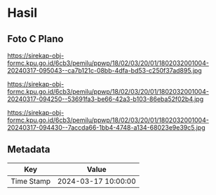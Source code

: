 # Hasil

## Foto C Plano

https://sirekap-obj-formc.kpu.go.id/6cb3/pemilu/ppwp/18/02/03/20/01/1802032001004-20240317-095043--ca7b121c-08bb-4dfa-bd53-c250f37ad895.jpg

https://sirekap-obj-formc.kpu.go.id/6cb3/pemilu/ppwp/18/02/03/20/01/1802032001004-20240317-094250--53691fa3-be66-42a3-b103-86eba52f02b4.jpg

https://sirekap-obj-formc.kpu.go.id/6cb3/pemilu/ppwp/18/02/03/20/01/1802032001004-20240317-094430--7accda66-1bb4-4748-a134-68023e9e39c5.jpg


## Metadata

| Key        | Value               |
| ---------- | ------------------- |
| Time Stamp | 2024-03-17 10:00:00 |



